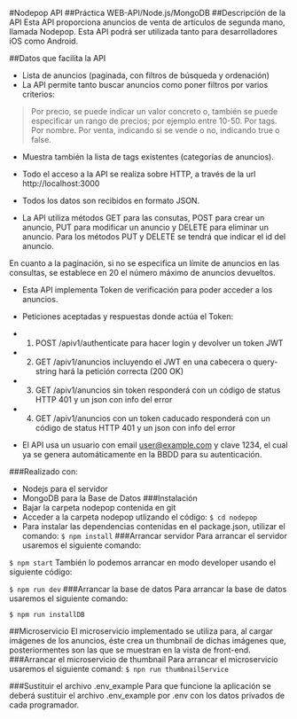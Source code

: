 #Nodepop API
##Práctica WEB-API/Node.js/MongoDB
##Descripción de la API
Esta API proporciona anuncios de venta de artículos de segunda mano, llamada Nodepop. Esta API podrá ser utilizada tanto para desarrolladores iOS como Android.

##Datos que facilita la API
- Lista de anuncios (paginada, con filtros de búsqueda y ordenación)
- La API permite tanto buscar anuncios como poner filtros por varios criterios:
> Por precio, se puede indicar un valor concreto o, también se puede especificar un rango de precios; por ejemplo entre 10-50. Por tags. Por nombre. Por venta, indicando si se vende o no, indicando true o false.

- Muestra también la lista de tags existentes (categorías de anuncios).

- Todo el acceso a la API se realiza sobre HTTP, a través de la url http://localhost:3000

- Todos los datos son recibidos en formato JSON.

- La API utiliza métodos GET para las consutas, POST para crear un anuncio, PUT para modificar un anuncio y DELETE para eliminar un anuncio. Para los métodos PUT y DELETE se tendrá que indicar el id del anuncio.

En cuanto a la paginación, si no se especifica un límite de anuncios en las consultas, se establece en 20 el número máximo de anuncios devueltos.

- Esta API implementa Token de verificación para poder acceder a los anuncios.
- Peticiones aceptadas y respuestas donde actúa el Token:
- 1. POST /apiv1/authenticate para hacer login y devolver un token JWT
- 2. GET /apiv1/anuncios incluyendo el JWT en una cabecera o query-string hará la petición
correcta (200 OK)
- 3. GET /apiv1/anuncios sin token responderá con un código de status HTTP 401 y un json
con info del error
- 4. GET /apiv1/anuncios con un token caducado responderá con un código de status HTTP
401 y un json con info del error

- El API usa un usuario con email user@example.com y clave 1234, el cual ya se genera automáticamente en la BBDD para su autenticación.

###Realizado con:
- Nodejs para el servidor
- MongoDB para la Base de Datos
###Instalación
- Bajar la carpeta nodepop contenida en git
- Acceder a la carpeta nodepop utlizando el código:
`$ cd nodepop`
- Para instalar las dependencias contenidas en el package.json, utilizar el comando:
`$ npm install`
###Arrancar servidor
Para arrancar el servidor usaremos el siguiente comando:

`$ npm start`
También lo podemos arrancar en modo developer usando el siguiente código:

`$ npm run dev`
###Arrancar la base de datos
Para arrancar la base de datos usaremos el siguiente comando:

`$ npm run installDB`

##Microservicio
El microservicio implementado se utiliza para, al cargar imágenes de los anuncios, éste crea un thumbnail de dichas imágenes que, posteriormentes son las que se muestran en la vista de front-end.
###Arrancar el microservicio de thumbnail
Para arrancar el microservicio usaremos el siguiente comand:
`$ npn run thumbnailService`

###Sustituir el archivo .env_example
Para que funcione la aplicación se deberá sustituir el archivo .env_example por .env con los datos privados de cada programador.